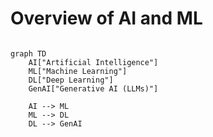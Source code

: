 
# Overview of AI and ML

```mermaid

graph TD
    AI["Artificial Intelligence"]
    ML["Machine Learning"]
    DL["Deep Learning"]
    GenAI["Generative AI (LLMs)"]

    AI --> ML
    ML --> DL
    DL --> GenAI
```
